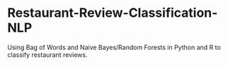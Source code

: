 # Restaurant-Review-Classification-NLP

Using Bag of Words and Naive Bayes/Random Forests in Python and R to classify restaurant reviews.

